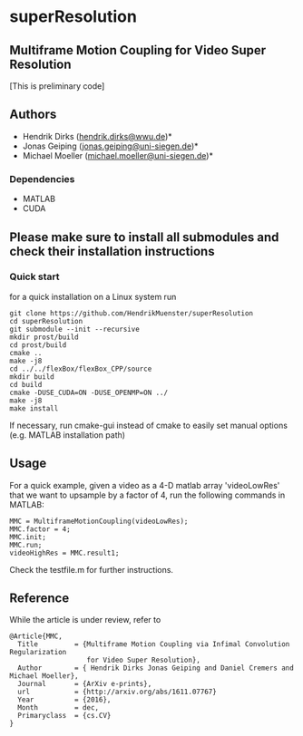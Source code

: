 # superResolution


## Multiframe Motion Coupling for Video Super Resolution

[This is preliminary code]

## Authors
* Hendrik Dirks ([hendrik.dirks@wwu.de](mailto:hendrik.dirks@wwu.de))*
* Jonas Geiping ([jonas.geiping@uni-siegen.de](jonas.geiping@uni-siegen.de))*
* Michael Moeller ([michael.moeller@uni-siegen.de](michael.moeller@uni-siegen.de))*

### Dependencies
* MATLAB 
* CUDA 

## Please make sure to install all submodules and check their installation instructions

### Quick start
for a quick installation on a Linux system run
```
git clone https://github.com/HendrikMuenster/superResolution
cd superResolution
git submodule --init --recursive
mkdir prost/build
cd prost/build
cmake ..
make -j8
cd ../../flexBox/flexBox_CPP/source
mkdir build
cd build 
cmake -DUSE_CUDA=ON -DUSE_OPENMP=ON ../
make -j8
make install
```
If necessary, run cmake-gui instead of cmake to easily set manual options (e.g. MATLAB installation path)


## Usage
For a quick example, given a video as a 4-D matlab array 'videoLowRes' that we want to upsample by a factor of 4,
run the following commands in MATLAB:
```
MMC = MultiframeMotionCoupling(videoLowRes);
MMC.factor = 4;
MMC.init;
MMC.run;
videoHighRes = MMC.result1;
```

Check the testfile.m for further instructions.

## Reference
While the article is under review, refer to
```
@Article{MMC,
  Title         = {Multiframe Motion Coupling via Infimal Convolution Regularization
                   for Video Super Resolution},
  Author        = { Hendrik Dirks Jonas Geiping and Daniel Cremers and Michael Moeller},
  Journal       = {ArXiv e-prints},
  url           = {http://arxiv.org/abs/1611.07767}
  Year          = {2016},
  Month         = dec,
  Primaryclass  = {cs.CV}
}
```